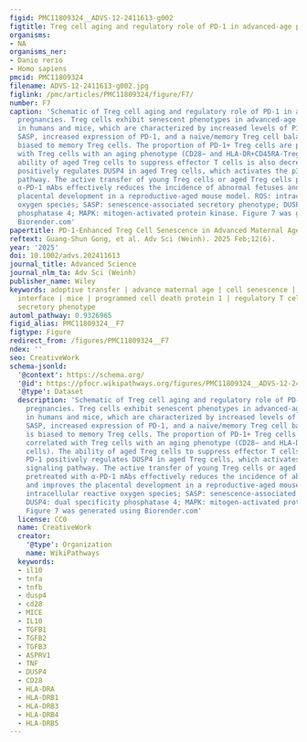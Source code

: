 ```yaml
---
figid: PMC11809324__ADVS-12-2411613-g002
figtitle: Treg cell aging and regulatory role of PD‐1 in advanced‐age pregnancies
organisms:
- NA
organisms_ner:
- Danio rerio
- Homo sapiens
pmcid: PMC11809324
filename: ADVS-12-2411613-g002.jpg
figlink: /pmc/articles/PMC11809324/figure/F7/
number: F7
caption: 'Schematic of Treg cell aging and regulatory role of PD‐1 in advanced‐age
  pregnancies. Treg cells exhibit senescent phenotypes in advanced‐age pregnancies
  in humans and mice, which are characterized by increased levels of P16 and ROS,
  SASP, increased expression of PD‐1, and a naïve/memory Treg cell balance that is
  biased to memory Treg cells. The proportion of PD‐1+ Treg cells are positively correlated
  with Treg cells with an aging phenotype (CD28− and HLA‐DR+CD45RA‐Treg cells). The
  ability of aged Treg cells to suppress effector T cells is also decreased. PD‐1
  positively regulates DUSP4 in aged Treg cells, which activates the p38 MAPK signaling
  pathway. The active transfer of young Treg cells or aged Treg cells pretreated with
  α‐PD‐1 mAbs effectively reduces the incidence of abnormal fetuses and improves the
  placental development in a reproductive‐aged mouse model. ROS: intracellular reactive
  oxygen species; SASP: senescence‐associated secretory phenotype; DUSP4: dual specificity
  phosphatase 4; MAPK: mitogen‐activated protein kinase. Figure 7 was generated using
  Biorender.com'
papertitle: PD‐1‐Enhanced Treg Cell Senescence in Advanced Maternal Age
reftext: Guang‐Shun Gong, et al. Adv Sci (Weinh). 2025 Feb;12(6).
year: '2025'
doi: 10.1002/advs.202411613
journal_title: Advanced Science
journal_nlm_ta: Adv Sci (Weinh)
publisher_name: Wiley
keywords: adoptive transfer | advance maternal age | cell senescence | maternal‐fetal
  interface | mice | programmed cell death protein 1 | regulatory T cell | senescence‐associated
  secretory phenotype
automl_pathway: 0.9326965
figid_alias: PMC11809324__F7
figtype: Figure
redirect_from: /figures/PMC11809324__F7
ndex: ''
seo: CreativeWork
schema-jsonld:
  '@context': https://schema.org/
  '@id': https://pfocr.wikipathways.org/figures/PMC11809324__ADVS-12-2411613-g002.html
  '@type': Dataset
  description: 'Schematic of Treg cell aging and regulatory role of PD‐1 in advanced‐age
    pregnancies. Treg cells exhibit senescent phenotypes in advanced‐age pregnancies
    in humans and mice, which are characterized by increased levels of P16 and ROS,
    SASP, increased expression of PD‐1, and a naïve/memory Treg cell balance that
    is biased to memory Treg cells. The proportion of PD‐1+ Treg cells are positively
    correlated with Treg cells with an aging phenotype (CD28− and HLA‐DR+CD45RA‐Treg
    cells). The ability of aged Treg cells to suppress effector T cells is also decreased.
    PD‐1 positively regulates DUSP4 in aged Treg cells, which activates the p38 MAPK
    signaling pathway. The active transfer of young Treg cells or aged Treg cells
    pretreated with α‐PD‐1 mAbs effectively reduces the incidence of abnormal fetuses
    and improves the placental development in a reproductive‐aged mouse model. ROS:
    intracellular reactive oxygen species; SASP: senescence‐associated secretory phenotype;
    DUSP4: dual specificity phosphatase 4; MAPK: mitogen‐activated protein kinase.
    Figure 7 was generated using Biorender.com'
  license: CC0
  name: CreativeWork
  creator:
    '@type': Organization
    name: WikiPathways
  keywords:
  - il10
  - tnfa
  - tnfb
  - dusp4
  - cd28
  - MICE
  - IL10
  - TGFB1
  - TGFB2
  - TGFB3
  - ASPRV1
  - TNF
  - DUSP4
  - CD28
  - HLA-DRA
  - HLA-DRB1
  - HLA-DRB3
  - HLA-DRB4
  - HLA-DRB5
---
```


